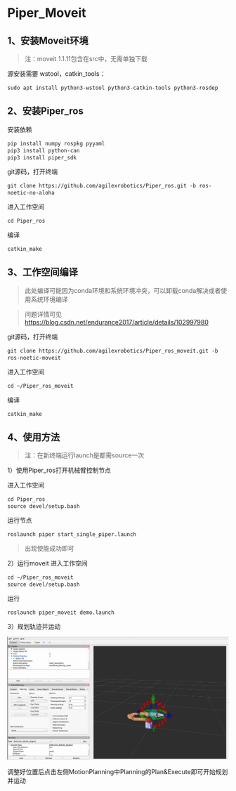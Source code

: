 # Piper_Moveit

## 1、安装Moveit环境
> 注：moveit 1.1.11包含在src中，无需单独下载

源安装需要 wstool，catkin_tools：
```
sudo apt install python3-wstool python3-catkin-tools python3-rosdep
```

## 2、安装Piper_ros
安装依赖
```
pip install numpy rospkg pyyaml
pip3 install python-can
pip3 install piper_sdk
```
git源码，打开终端
```
git clone https://github.com/agilexrobotics/Piper_ros.git -b ros-noetic-no-aloha
```
进入工作空间

```
cd Piper_ros
```
编译
```
catkin_make
```

## 3、工作空间编译
>此处编译可能因为conda环境和系统环境冲突，可以卸载conda解决或者使用系统环境编译

>问题详情可见 https://blog.csdn.net/endurance2017/article/details/102997980

git源码，打开终端
```
git clone https://github.com/agilexrobotics/Piper_ros_moveit.git -b ros-noetic-moveit
```

进入工作空间

```
cd ~/Piper_ros_moveit
```
编译
```
catkin_make
```

## 4、使用方法
> 注：在新终端运行launch是都需source一次

1）使用Piper_ros打开机械臂控制节点

进入工作空间

```
cd Piper_ros
source devel/setup.bash
```
运行节点
```
roslaunch piper start_single_piper.launch
```
>出现使能成功即可

2）运行moveit
进入工作空间

```
cd ~/Piper_ros_moveit
source devel/setup.bash
```
运行
```
roslaunch piper_moveit demo.launch
```
3）规划轨迹并运动

![](src/image/piper_moveit.png)

调整好位置后点击左侧MotionPlanning中Planning的Plan&Execute即可开始规划并运动